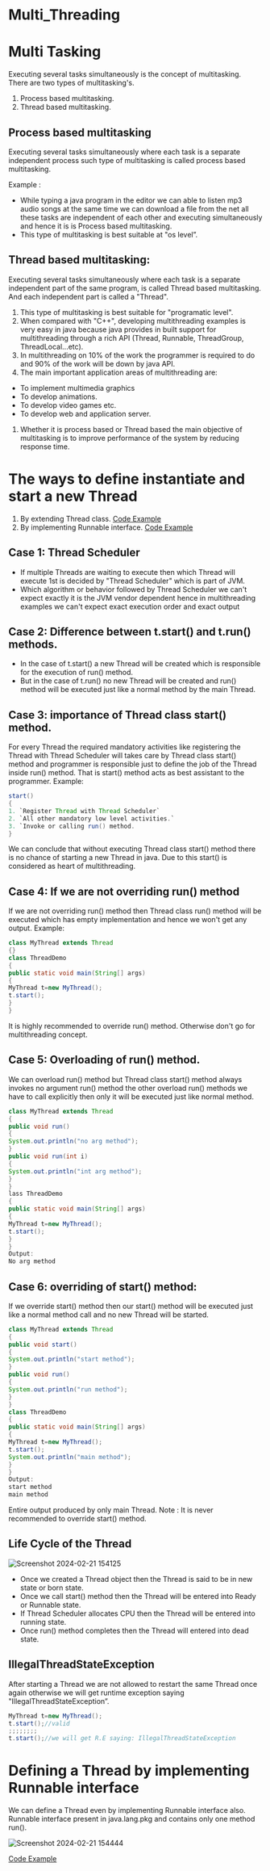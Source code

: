 # Multi_Threading

# Multi Tasking

Executing several tasks simultaneously is the concept of multitasking.
There are two types of multitasking's.

1. Process based multitasking.
2. Thread based multitasking.

## Process based multitasking

Executing several tasks simultaneously where each task is a separate independent process such type of multitasking is called process based multitasking.

Example :

- While typing a java program in the editor we can able to listen mp3 audio songs at the same time we can download a file from the net all these tasks are independent of each other and executing simultaneously and hence it is is Process based multitasking.
- This type of multitasking is best suitable at "os level”.

## Thread based multitasking:

Executing several tasks simultaneously where each task is a separate independent part of the same program, is called Thread based multitasking.
And each independent part is called a "Thread".

1.  This type of multitasking is best suitable for "programatic level".
2. When compared with "C++", developing multithreading examples is very easy in java because java provides in built support for multithreading through a rich API (Thread, Runnable, ThreadGroup, ThreadLocal...etc).
3. In multithreading on 10% of the work the programmer is required to do and 90% of the work will be down by java API.
4. The main important application areas of multithreading are:
- To implement multimedia graphics
- To develop animations.
- To develop video games etc.
- To develop web and application server.
1. Whether it is process based or Thread based the main objective of multitasking is to improve performance of the system by reducing response time.

# The ways to define instantiate and start a new Thread

1. By extending Thread class.  [Code Example](https://github.com/Rajeev-singh-git/Java_Interview_Question/blob/main/MultiThreading/src/MyThread.java)
2. By implementing Runnable interface. [Code Example](https://github.com/Rajeev-singh-git/Java_Interview_Question/blob/main/MultiThreading/src/MyRunnable.java)

## Case 1: Thread Scheduler

- If multiple Threads are waiting to execute then which Thread will execute 1st is  decided by "Thread Scheduler" which is part of JVM.
- Which algorithm or behavior followed by Thread Scheduler we can't expect
  exactly it is the JVM vendor dependent hence in multithreading examples we can't expect exact execution order and exact output

## Case 2: Difference between t.start() and t.run() methods.

- In the case of t.start() a new Thread will be created which is responsible for the execution of run() method.
- But in the case of t.run() no new Thread will be created and run() method will be executed just like a normal method by the main Thread.

## Case 3: importance of Thread class start() method.

For every Thread the required mandatory activities like registering the Thread with
Thread Scheduler will takes care by Thread class start() method and programmer is
responsible just to define the job of the Thread inside run() method.
That is start() method acts as best assistant to the programmer.
Example:

```java
start()
{
1. `Register Thread with Thread Scheduler`
2. `All other mandatory low level activities.`
3. `Invoke or calling run() method.
}
```

We can conclude that without executing Thread class start() method there is no chance of starting a new Thread in java. Due to this start() is considered as heart of multithreading.

## Case 4: If we are not overriding run() method

If we are not overriding run() method then Thread class run() method will be executed
which has empty implementation and hence we won't get any output.
Example:

```java
class MyThread extends Thread 
{}
class ThreadDemo
{
public static void main(String[] args)
{
MyThread t=new MyThread();
t.start();
}
}
```

It is highly recommended to override run() method. Otherwise don't go for
multithreading concept.

## Case 5: Overloading of run() method.

We can overload run() method but Thread class start() method always invokes no argument run() method the other overload run() methods we have to call explicitly then only it will be executed just like normal method.

```java
class MyThread extends Thread
{
public void run()
{
System.out.println("no arg method");
}
public void run(int i)
{
System.out.println("int arg method");
}
}
lass ThreadDemo
{
public static void main(String[] args)
{
MyThread t=new MyThread();
t.start();
}
}
Output:
No arg method
```

## Case 6: overriding of start() method:

If we override start() method then our start() method will be executed just like a normal method call and no new Thread will be started.

```java
class MyThread extends Thread
{
public void start()
{
System.out.println("start method");
}
public void run()
{
System.out.println("run method");
}
}
class ThreadDemo
{
public static void main(String[] args)
{
MyThread t=new MyThread();
t.start();
System.out.println("main method");
}
}
Output:
start method
main method
```

Entire output produced by only main Thread.
Note : It is never recommended to override start() method.

## Life Cycle of the Thread

![Screenshot 2024-02-21 154125](https://github.com/Rajeev-singh-git/Java_Interview_Question/assets/87664048/681d86c3-7461-4613-a02e-e82e7df5ea24)

- Once we created a Thread object then the Thread is said to be in new state or born state.
- Once we call start() method then the Thread will be entered into Ready or
  Runnable state.
- If Thread Scheduler allocates CPU then the Thread will be entered into running state.
- Once run() method completes then the Thread will entered into dead state.

## IllegalThreadStateException

After starting a Thread we are not allowed to restart the same Thread once again otherwise we will get runtime exception saying "IllegalThreadStateException”.

```java
MyThread t=new MyThread();
t.start();//valid
;;;;;;;;
t.start();//we will get R.E saying: IllegalThreadStateException
```

# Defining a Thread by implementing Runnable interface

We can define a Thread even by implementing Runnable interface also.
Runnable interface present in java.lang.pkg and contains only one method run().

![Screenshot 2024-02-21 154444](https://github.com/Rajeev-singh-git/Java_Interview_Question/assets/87664048/3f09f6cb-9812-4f8b-8bcd-76703f876c79)


 [Code Example](https://github.com/Rajeev-singh-git/Java_Interview_Question/blob/main/MultiThreading/src/MyRunnable.java)

